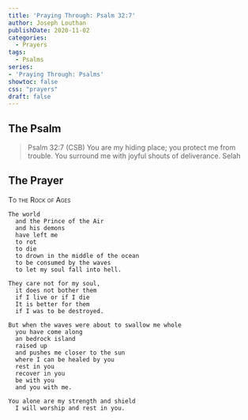 ```yaml
---
title: 'Praying Through: Psalm 32:7'
author: Joseph Louthan
publishDate: 2020-11-02
categories:
  - Prayers
tags:
  - Psalms
series:
- 'Praying Through: Psalms'
showtoc: false
css: "prayers"
draft: false
---
```

## The Psalm

>Psalm 32:7 (CSB) You are my hiding place; you protect me from trouble. You surround me with joyful shouts of deliverance. Selah

## The Prayer

<div style="font-variant: small-caps;">
To the Rock of Ages
</div>

```text
The world
  and the Prince of the Air
  and his demons
  have left me
  to rot
  to die
  to drown in the middle of the ocean
  to be consumed by the waves
  to let my soul fall into hell.

They care not for my soul,
  it does not bother them
  if I live or if I die
  It is better for them
  if I was to be destroyed.

But when the waves were about to swallow me whole
  you have come along
  an bedrock island
  raised up
  and pushes me closer to the sun
  where I can be healed by you
  rest in you
  recover in you
  be with you
  and you with me.

You alone are my strength and shield
  I will worship and rest in you.
```
